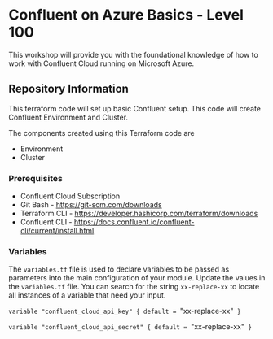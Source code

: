 # Confluent on Azure Basics - Level 100

This workshop will provide you with the foundational knowledge of how to work with Confluent Cloud running on Microsoft Azure.

## Repository Information

This terraform code will set up basic Confluent setup. This code will create Confluent Environment and Cluster.

The components created using this Terraform code are

- Environment
- Cluster

### Prerequisites

- Confluent Cloud Subscription
- Git Bash - https://git-scm.com/downloads
- Terraform CLI - https://developer.hashicorp.com/terraform/downloads
- Confluent CLI - https://docs.confluent.io/confluent-cli/current/install.html

### Variables

The `variables.tf` file is used to declare variables to be passed as parameters into the main configuration of your module. Update the values in the `variables.tf` file. You can search for the string `xx-replace-xx` to locate all instances of a variable that need your input.

`variable "confluent_cloud_api_key" {
  default = `"xx-replace-xx"`
}`

`variable "confluent_cloud_api_secret" {
 default = `"xx-replace-xx"`
}`